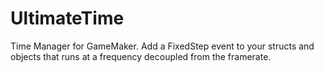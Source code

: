 # UltimateTime
Time Manager for GameMaker. Add a FixedStep event to your structs and objects that runs at a frequency decoupled from the framerate.
